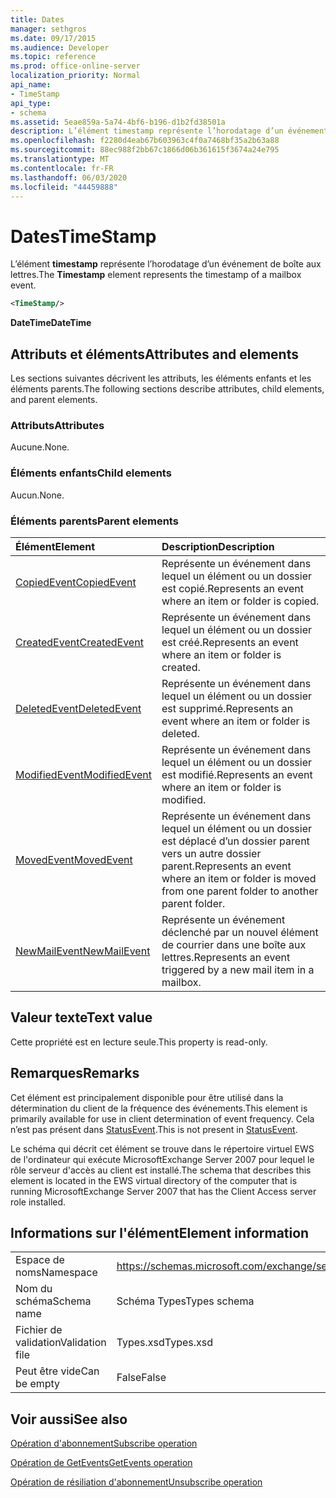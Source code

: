 ```yaml
---
title: Dates
manager: sethgros
ms.date: 09/17/2015
ms.audience: Developer
ms.topic: reference
ms.prod: office-online-server
localization_priority: Normal
api_name:
- TimeStamp
api_type:
- schema
ms.assetid: 5eae859a-5a74-4bf6-b196-d1b2fd38501a
description: L’élément timestamp représente l’horodatage d’un événement de boîte aux lettres.
ms.openlocfilehash: f2280d4eab67b603963c4f0a7468bf35a2b63a88
ms.sourcegitcommit: 88ec988f2bb67c1866d06b361615f3674a24e795
ms.translationtype: MT
ms.contentlocale: fr-FR
ms.lasthandoff: 06/03/2020
ms.locfileid: "44459888"
---
```

# <a name="timestamp"></a><span data-ttu-id="8142d-103">Dates</span><span class="sxs-lookup"><span data-stu-id="8142d-103">TimeStamp</span></span>

<span data-ttu-id="8142d-104">L’élément **timestamp** représente l’horodatage d’un événement de boîte aux lettres.</span><span class="sxs-lookup"><span data-stu-id="8142d-104">The **Timestamp** element represents the timestamp of a mailbox event.</span></span> 
  
```xml
<TimeStamp/>
```

 <span data-ttu-id="8142d-105">**DateTime**</span><span class="sxs-lookup"><span data-stu-id="8142d-105">**DateTime**</span></span>
## <a name="attributes-and-elements"></a><span data-ttu-id="8142d-106">Attributs et éléments</span><span class="sxs-lookup"><span data-stu-id="8142d-106">Attributes and elements</span></span>

<span data-ttu-id="8142d-107">Les sections suivantes décrivent les attributs, les éléments enfants et les éléments parents.</span><span class="sxs-lookup"><span data-stu-id="8142d-107">The following sections describe attributes, child elements, and parent elements.</span></span>
  
### <a name="attributes"></a><span data-ttu-id="8142d-108">Attributs</span><span class="sxs-lookup"><span data-stu-id="8142d-108">Attributes</span></span>

<span data-ttu-id="8142d-109">Aucune.</span><span class="sxs-lookup"><span data-stu-id="8142d-109">None.</span></span>
  
### <a name="child-elements"></a><span data-ttu-id="8142d-110">Éléments enfants</span><span class="sxs-lookup"><span data-stu-id="8142d-110">Child elements</span></span>

<span data-ttu-id="8142d-111">Aucun.</span><span class="sxs-lookup"><span data-stu-id="8142d-111">None.</span></span>
  
### <a name="parent-elements"></a><span data-ttu-id="8142d-112">Éléments parents</span><span class="sxs-lookup"><span data-stu-id="8142d-112">Parent elements</span></span>

|<span data-ttu-id="8142d-113">**Élément**</span><span class="sxs-lookup"><span data-stu-id="8142d-113">**Element**</span></span>|<span data-ttu-id="8142d-114">**Description**</span><span class="sxs-lookup"><span data-stu-id="8142d-114">**Description**</span></span>|
|:-----|:-----|
|[<span data-ttu-id="8142d-115">CopiedEvent</span><span class="sxs-lookup"><span data-stu-id="8142d-115">CopiedEvent</span></span>](copiedevent.md) <br/> |<span data-ttu-id="8142d-116">Représente un événement dans lequel un élément ou un dossier est copié.</span><span class="sxs-lookup"><span data-stu-id="8142d-116">Represents an event where an item or folder is copied.</span></span>  <br/> |
|[<span data-ttu-id="8142d-117">CreatedEvent</span><span class="sxs-lookup"><span data-stu-id="8142d-117">CreatedEvent</span></span>](createdevent.md) <br/> |<span data-ttu-id="8142d-118">Représente un événement dans lequel un élément ou un dossier est créé.</span><span class="sxs-lookup"><span data-stu-id="8142d-118">Represents an event where an item or folder is created.</span></span>  <br/> |
|[<span data-ttu-id="8142d-119">DeletedEvent</span><span class="sxs-lookup"><span data-stu-id="8142d-119">DeletedEvent</span></span>](deletedevent.md) <br/> |<span data-ttu-id="8142d-120">Représente un événement dans lequel un élément ou un dossier est supprimé.</span><span class="sxs-lookup"><span data-stu-id="8142d-120">Represents an event where an item or folder is deleted.</span></span>  <br/> |
|[<span data-ttu-id="8142d-121">ModifiedEvent</span><span class="sxs-lookup"><span data-stu-id="8142d-121">ModifiedEvent</span></span>](modifiedevent.md) <br/> |<span data-ttu-id="8142d-122">Représente un événement dans lequel un élément ou un dossier est modifié.</span><span class="sxs-lookup"><span data-stu-id="8142d-122">Represents an event where an item or folder is modified.</span></span>  <br/> |
|[<span data-ttu-id="8142d-123">MovedEvent</span><span class="sxs-lookup"><span data-stu-id="8142d-123">MovedEvent</span></span>](movedevent.md) <br/> |<span data-ttu-id="8142d-124">Représente un événement dans lequel un élément ou un dossier est déplacé d’un dossier parent vers un autre dossier parent.</span><span class="sxs-lookup"><span data-stu-id="8142d-124">Represents an event where an item or folder is moved from one parent folder to another parent folder.</span></span>  <br/> |
|[<span data-ttu-id="8142d-125">NewMailEvent</span><span class="sxs-lookup"><span data-stu-id="8142d-125">NewMailEvent</span></span>](newmailevent.md) <br/> |<span data-ttu-id="8142d-126">Représente un événement déclenché par un nouvel élément de courrier dans une boîte aux lettres.</span><span class="sxs-lookup"><span data-stu-id="8142d-126">Represents an event triggered by a new mail item in a mailbox.</span></span>  <br/> |
   
## <a name="text-value"></a><span data-ttu-id="8142d-127">Valeur texte</span><span class="sxs-lookup"><span data-stu-id="8142d-127">Text value</span></span>

<span data-ttu-id="8142d-128">Cette propriété est en lecture seule.</span><span class="sxs-lookup"><span data-stu-id="8142d-128">This property is read-only.</span></span>
  
## <a name="remarks"></a><span data-ttu-id="8142d-129">Remarques</span><span class="sxs-lookup"><span data-stu-id="8142d-129">Remarks</span></span>

<span data-ttu-id="8142d-130">Cet élément est principalement disponible pour être utilisé dans la détermination du client de la fréquence des événements.</span><span class="sxs-lookup"><span data-stu-id="8142d-130">This element is primarily available for use in client determination of event frequency.</span></span> <span data-ttu-id="8142d-131">Cela n’est pas présent dans [StatusEvent](statusevent.md).</span><span class="sxs-lookup"><span data-stu-id="8142d-131">This is not present in [StatusEvent](statusevent.md).</span></span>
  
<span data-ttu-id="8142d-132">Le schéma qui décrit cet élément se trouve dans le répertoire virtuel EWS de l'ordinateur qui exécute MicrosoftExchange Server 2007 pour lequel le rôle serveur d'accès au client est installé.</span><span class="sxs-lookup"><span data-stu-id="8142d-132">The schema that describes this element is located in the EWS virtual directory of the computer that is running MicrosoftExchange Server 2007 that has the Client Access server role installed.</span></span>
  
## <a name="element-information"></a><span data-ttu-id="8142d-133">Informations sur l'élément</span><span class="sxs-lookup"><span data-stu-id="8142d-133">Element information</span></span>

|||
|:-----|:-----|
|<span data-ttu-id="8142d-134">Espace de noms</span><span class="sxs-lookup"><span data-stu-id="8142d-134">Namespace</span></span>  <br/> |https://schemas.microsoft.com/exchange/services/2006/types  <br/> |
|<span data-ttu-id="8142d-135">Nom du schéma</span><span class="sxs-lookup"><span data-stu-id="8142d-135">Schema name</span></span>  <br/> |<span data-ttu-id="8142d-136">Schéma Types</span><span class="sxs-lookup"><span data-stu-id="8142d-136">Types schema</span></span>  <br/> |
|<span data-ttu-id="8142d-137">Fichier de validation</span><span class="sxs-lookup"><span data-stu-id="8142d-137">Validation file</span></span>  <br/> |<span data-ttu-id="8142d-138">Types.xsd</span><span class="sxs-lookup"><span data-stu-id="8142d-138">Types.xsd</span></span>  <br/> |
|<span data-ttu-id="8142d-139">Peut être vide</span><span class="sxs-lookup"><span data-stu-id="8142d-139">Can be empty</span></span>  <br/> |<span data-ttu-id="8142d-140">False</span><span class="sxs-lookup"><span data-stu-id="8142d-140">False</span></span>  <br/> |
   
## <a name="see-also"></a><span data-ttu-id="8142d-141">Voir aussi</span><span class="sxs-lookup"><span data-stu-id="8142d-141">See also</span></span>



[<span data-ttu-id="8142d-142">Opération d'abonnement</span><span class="sxs-lookup"><span data-stu-id="8142d-142">Subscribe operation</span></span>](subscribe-operation.md)
  
[<span data-ttu-id="8142d-143">Opération de GetEvents</span><span class="sxs-lookup"><span data-stu-id="8142d-143">GetEvents operation</span></span>](getevents-operation.md)
  
[<span data-ttu-id="8142d-144">Opération de résiliation d'abonnement</span><span class="sxs-lookup"><span data-stu-id="8142d-144">Unsubscribe operation</span></span>](unsubscribe-operation.md)

